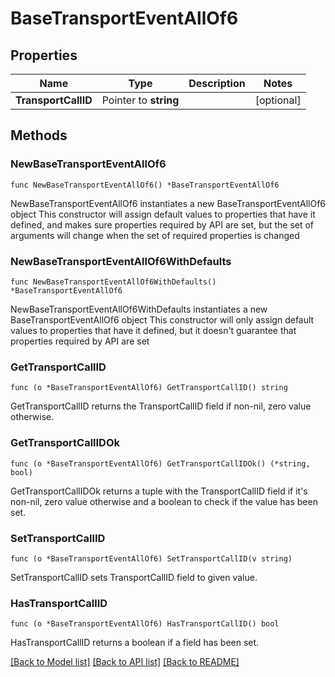 # BaseTransportEventAllOf6

## Properties

Name | Type | Description | Notes
------------ | ------------- | ------------- | -------------
**TransportCallID** | Pointer to **string** |  | [optional] 

## Methods

### NewBaseTransportEventAllOf6

`func NewBaseTransportEventAllOf6() *BaseTransportEventAllOf6`

NewBaseTransportEventAllOf6 instantiates a new BaseTransportEventAllOf6 object
This constructor will assign default values to properties that have it defined,
and makes sure properties required by API are set, but the set of arguments
will change when the set of required properties is changed

### NewBaseTransportEventAllOf6WithDefaults

`func NewBaseTransportEventAllOf6WithDefaults() *BaseTransportEventAllOf6`

NewBaseTransportEventAllOf6WithDefaults instantiates a new BaseTransportEventAllOf6 object
This constructor will only assign default values to properties that have it defined,
but it doesn't guarantee that properties required by API are set

### GetTransportCallID

`func (o *BaseTransportEventAllOf6) GetTransportCallID() string`

GetTransportCallID returns the TransportCallID field if non-nil, zero value otherwise.

### GetTransportCallIDOk

`func (o *BaseTransportEventAllOf6) GetTransportCallIDOk() (*string, bool)`

GetTransportCallIDOk returns a tuple with the TransportCallID field if it's non-nil, zero value otherwise
and a boolean to check if the value has been set.

### SetTransportCallID

`func (o *BaseTransportEventAllOf6) SetTransportCallID(v string)`

SetTransportCallID sets TransportCallID field to given value.

### HasTransportCallID

`func (o *BaseTransportEventAllOf6) HasTransportCallID() bool`

HasTransportCallID returns a boolean if a field has been set.


[[Back to Model list]](../README.md#documentation-for-models) [[Back to API list]](../README.md#documentation-for-api-endpoints) [[Back to README]](../README.md)


